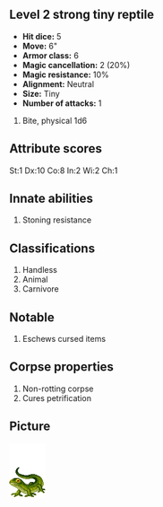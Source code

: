 ## Level 2 strong tiny reptile

- **Hit dice:** 5
- **Move:** 6"
- **Armor class:** 6
- **Magic cancellation:** 2 (20%)
- **Magic resistance:** 10%
- **Alignment:** Neutral
- **Size:** Tiny
- **Number of attacks:** 1
1. Bite, physical 1d6

## Attribute scores

St:1 Dx:10 Co:8 In:2 Wi:2 Ch:1

## Innate abilities

1. Stoning resistance

## Classifications

1. Handless
2. Animal
3. Carnivore

## Notable

1. Eschews cursed items

## Corpse properties

1. Non-rotting corpse
2. Cures petrification

## Picture

![Lizard](https://github.com/hyvanmielenpelit/GnollHackTileSet/blob/main/Monsters/lizard/lizard.png?raw=true)

